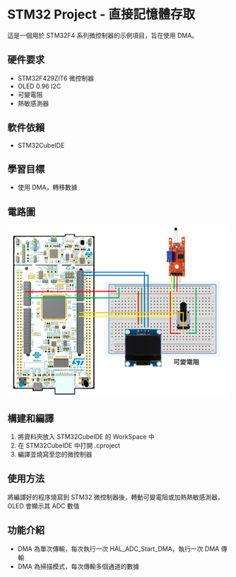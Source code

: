 # STM32 Project - 直接記憶體存取

這是一個用於 STM32F4 系列微控制器的示例項目，旨在使用 DMA。

## 硬件要求

- STM32F429ZIT6 微控制器
- OLED 0.96 I2C
- 可變電阻
- 熱敏感測器

## 軟件依賴

- STM32CubeIDE

## 學習目標

- 使用 DMA，轉移數據

## 電路圖

![STM32 Board](images/circuit.png)

## 構建和編譯

1. 將資料夾放入 STM32CubeIDE 的 WorkSpace 中
2. 在 STM32CubeIDE 中打開 .cproject
3. 編譯並燒寫至您的微控制器

## 使用方法

將編譯好的程序燒寫到 STM32 微控制器後，轉動可變電阻或加熱熱敏感測器，OLED 會顯示其 ADC 數值

## 功能介紹

- DMA 為單次傳輸，每次執行一次 HAL_ADC_Start_DMA，執行一次 DMA 傳輸
- DMA 為掃描模式，每次傳輸多個通道的數據

